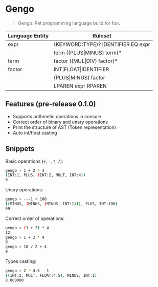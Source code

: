 # Gengo
> Gengo. Pet programming language build for fun.


Language Entity | Ruleset
------------ | -------------
expr    | (KEYWORD:TYPE)? IDENTIFIER EQ expr
&nbsp; 	| term ((PLUS\|MINUS) term)*
term    | factor ((MUL\|DIV) factor)*
factor  | INT\|FLOAT\|IDENTIFIER
&nbsp;	| (PLUS\|MINUS) factor
&nbsp;	| LPAREN expr RPAREN



## Features (pre-release 0.1.0)
- Supports arithmetic operations in  console
- Correct order of binary and unary operations
- Print the structure of AST (Token representation)
- Auto int/float casting


## Snippets
Basic operations (`+`, `-`, `*`, `/`):

```sh
gengo > 1 + 2 * 4
(INT:1, PLUS, (INT:2, MULT, INT:4))
9
```
Unary operations:
```sh
gengo > ---1 + 100
((MINUS, (MINUS, (MINUS, INT:1))), PLUS, INT:100)
99
```
Correct order of operations:
```sh
gengo > (1 + 2) * 4
12
gengo > 1 + 2 * 4
9
gengo > 10 / 2 + 4
9
```

Types casting:
```sh
gengo > 2 * 4.5 - 1
((INT:2, MULT, FLOAT:4.5), MINUS, INT:1)
8.000000
```
